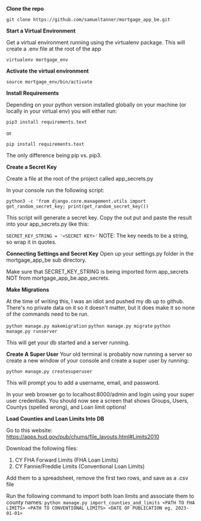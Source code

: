 **Clone the repo**

`git clone https://github.com/samueltanner/mortgage_app_be.git`

**Start a Virtual Environment**

Get a virtual environment running using the virtualenv package. This will create a .env file at the root of the app

`virtualenv mortgage_env`

**Activate the virtual environment**

`source mortgage_env/bin/activate`

**Install Requirements**

Depending on your python version installed globally on your machine (or locally in your virtual env) you will either run:

`pip3 install requirements.text`

or

`pip install requirements.text`

The only difference being pip vs. pip3.

**Create a Secret Key**

Create a file at the root of the project called app_secrets.py

In your console run the following script:

`python3 -c 'from django.core.management.utils import get_random_secret_key; print(get_random_secret_key())`

This script will generate a secret key. Copy the out put and paste the result into your app_secrets.py like this:

`SECRET_KEY_STRING = '<SECRET KEY>'`
NOTE: The key needs to be a string, so wrap it in quotes.

**Connecting Settings and Secret Key**
Open up your settings.py folder in the mortgage_app_be sub directory.

Make sure that SECRET_KEY_STRING is being imported form app_secrets NOT from mortgage_app_be.app_secrets.

**Make Migrations**

At the time of writing this, I was an idiot and pushed my db up to github. There's no private data on it so it doesn't matter, but it does make it so none of the commands need to be run. 

`python manage.py makemigration`
`python manage.py migrate`
`python manage.py runserver`

This will get your db started and a server running.

**Create A Super User**
Your old terminal is probably now running a server so create a new window of your console and create a super user by running:

`python manage.py createsuperuser`

This will prompt you to add a username, email, and password.

In your web browser go to localhost:8000/admin and login using your super user credentials. You should now see a screen that shows Groups, Users, Countys (spelled wrong), and Loan limit options!

**Load Counties and Loan Limits Into DB**

Go to this website: https://apps.hud.gov/pub/chums/file_layouts.html#Limits2010

Download the following files:
 1. CY<current year> FHA Forward Limits (FHA Loan Limits)
 2. CY<current year> Fannie/Freddie Limits (Conventional Loan Limits)

Add them to a spreadsheet, remove the first two rows, and save as a .csv file

Run the following command to import both loan limits and associate them to county names:
`python manage.py import_counties_and_limits <PATH TO FHA LIMITS> <PATH TO CONVENTIONAL LIMITS> <DATE OF PUBLICATION eg. 2023-01-01>`